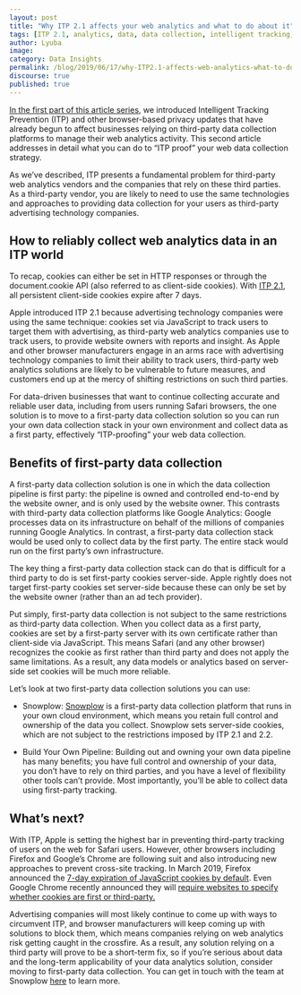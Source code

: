 ```yaml
---
layout: post
title: "Why ITP 2.1 affects your web analytics and what to do about it"
tags: [ITP 2.1, analytics, data, data collection, intelligent tracking, web data]
author: Lyuba
image:
category: Data Insights
permalink: /blog/2019/06/17/why-ITP2.1-affects-web-analytics-what-to-do-about-it/
discourse: true
published: true
---
```

[In the first part of this article series](https://snowplowanalytics.com/blog/2019/06/17/how-ITP2.1-works-what-it-means-for-web-analytics/), we introduced Intelligent Tracking Prevention (ITP) and other browser-based privacy updates that have already begun to affect businesses relying on third-party data collection platforms to manage their web analytics activity. This second article addresses in detail what you can do to “ITP proof” your web data collection strategy.

As we’ve described, ITP presents a fundamental problem for third-party web analytics vendors and the companies that rely on these third parties. As a third-party vendor, you are likely to need to use the same technologies and approaches to providing data collection for your users as third-party advertising technology companies.

## How to reliably collect web analytics data in an ITP world

To recap, cookies can either be set in HTTP responses or through the document.cookie API (also referred to as client-side cookies). With [ITP 2.1](https://webkit.org/blog/8613/intelligent-tracking-prevention-2-1/), all persistent client-side cookies expire after 7 days.

Apple introduced ITP 2.1 because advertising technology companies were using the same technique: cookies set via JavaScript to track users to target them with advertising, as third-party web analytics companies use to track users, to provide website owners with reports and insight. As Apple and other browser manufacturers engage in an arms race with advertising technology companies to limit their ability to track users, third-party web analytics solutions are likely to be vulnerable to future measures, and customers end up at the mercy of shifting restrictions on such third parties.

For data-driven businesses that want to continue collecting accurate and reliable user data, including from users running Safari browsers, the one solution is to move to a first-party data collection solution so you can run your own data collection stack in your own environment and collect data as a first party, effectively “ITP-proofing” your web data collection.

## Benefits of first-party data collection

A first-party data collection solution is one in which the data collection pipeline is first party: the pipeline is owned and controlled end-to-end by the website owner, and is only used by the website owner. This contrasts with third-party data collection platforms like Google Analytics: Google processes data on its infrastructure on behalf of the millions of companies running Google Analytics. In contrast, a first-party data collection stack would be used only to collect data by the first party. The entire stack would run on the first party’s own infrastructure.

The key thing a first-party data collection stack can do that is difficult for a third party to do is set first-party cookies server-side. Apple rightly does not target first-party cookies set server-side because these can only be set by the website owner (rather than an ad tech provider).

Put simply, first-party data collection is not subject to the same restrictions as third-party data collection. When you collect data as a first party, cookies are set by a first-party server with its own certificate rather than client-side via JavaScript. This means Safari (and any other browser) recognizes the cookie as first rather than third party and does not apply the same limitations. As a result, any data models or analytics based on server-side set cookies will be much more reliable.

Let’s look at two first-party data collection solutions you can use:

* Snowplow: [Snowplow](https://snowplowanalytics.com/) is a first-party data collection platform that runs in your own cloud environment, which means you retain full control and ownership of the data you collect. Snowplow sets server-side cookies, which are not subject to the restrictions imposed by ITP 2.1 and 2.2.

* Build Your Own Pipeline: Building out and owning your own data pipeline has many benefits; you have full control and ownership of your data, you don’t have to rely on third parties, and you have a level of flexibility other tools can’t provide. Most importantly, you’ll be able to collect data using first-party tracking.

## What’s next?

With ITP, Apple is setting the highest bar in preventing third-party tracking of users on the web for Safari users. However, other browsers including Firefox and Google’s Chrome are following suit and also introducing new approaches to prevent cross-site tracking. In March 2019, Firefox announced the [7-day expiration of JavaScript cookies by default](https://support.mozilla.org/en-US/kb/content-blocking). Even Google Chrome recently announced they will [require websites to specify whether cookies are first or third-party.](https://martechtoday.com/safaris-itp-lead-on-chromes-tracking-prevention-it-has-a-long-way-to-go-233312)

Advertising companies will most likely continue to come up with ways to circumvent ITP, and browser manufacturers will keep coming up with solutions to block them, which means companies relying on web analytics risk getting caught in the crossfire. As a result, any solution relying on a third party will prove to be a short-term fix, so if you’re serious about data and the long-term applicability of your data analytics solution, consider moving to first-party data collection. You can get in touch with the team at Snowplow [here](https://snowplowanalytics.com/request-demo/) to learn more.
